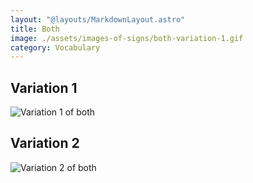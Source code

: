 ```yaml
---
layout: "@layouts/MarkdownLayout.astro"
title: Both
image: ./assets/images-of-signs/both-variation-1.gif
category: Vocabulary
---
```


## Variation 1

![Variation 1 of both](@signs/both-variation-1.gif)

## Variation 2

![Variation 2 of both](@signs/both-variation-2.gif)
